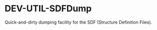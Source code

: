 DEV-UTIL-SDFDump
================

Quick-and-dirty dumping facility for the SDF (Structure Definition Files).
